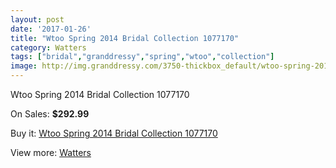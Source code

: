 ```yaml
---
layout: post
date: '2017-01-26'
title: "Wtoo Spring 2014 Bridal Collection 1077170"
category: Watters
tags: ["bridal","granddressy","spring","wtoo","collection"]
image: http://img.granddressy.com/3750-thickbox_default/wtoo-spring-2014-bridal-collection-1077170.jpg
---
```

Wtoo Spring 2014 Bridal Collection 1077170

On Sales: **$292.99**
<a href="https://www.granddressy.com/en/watters/3136-wtoo-spring-2014-bridal-collection-1077170.html"><amp-img layout="responsive" width="600" height="600" src="//img.granddressy.com/3750-thickbox_default/wtoo-spring-2014-bridal-collection-1077170.jpg" alt="Wtoo Spring 2014 Bridal Collection 1077170 0" /></a>

Buy it: [Wtoo Spring 2014 Bridal Collection 1077170](https://www.granddressy.com/en/watters/3136-wtoo-spring-2014-bridal-collection-1077170.html "Wtoo Spring 2014 Bridal Collection 1077170")

View more: [Watters](https://www.granddressy.com/en/33-watters "Watters")